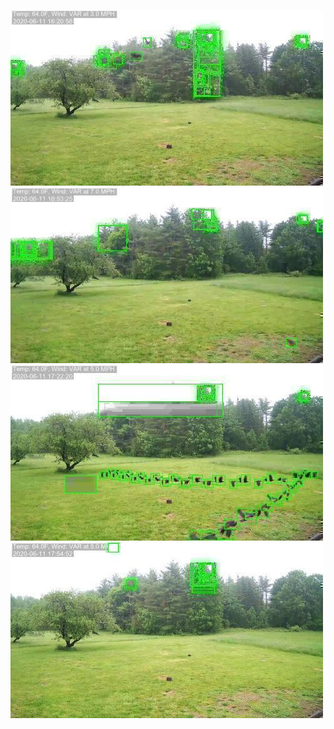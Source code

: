 ![20200611-162048-165053](in/20200611/20200611-162048-165053_0_.jpg)
![20200611-165058-172103](in/20200611/20200611-165058-172103_0_.jpg)
![20200611-172108-175113](in/20200611/20200611-172108-175113_0_.jpg)
![20200611-175118-182123](in/20200611/20200611-175118-182123_0_.jpg)

